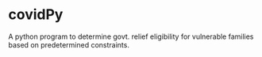 # covidPy
A python program to determine govt. relief eligibility for vulnerable families based on predetermined constraints.
